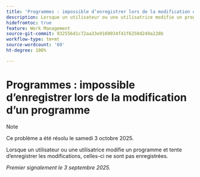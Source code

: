 ```yaml
---
title: 'Programmes : impossible d’enregistrer lors de la modification d’un programme'
description: Lorsque un utilisateur ou une utilisatrice modifie un programme et tente d’enregistrer les modifications, celles-ci ne sont pas enregistrées.
hidefromtoc: true
feature: Work Management
source-git-commit: 932556d1c72aa33e9169034f41f6250d249a228b
workflow-type: tm+mt
source-wordcount: '60'
ht-degree: 100%

---
```



# Programmes : impossible d’enregistrer lors de la modification d’un programme

>[!NOTE]
>
>Ce problème a été résolu le samedi 3 octobre 2025.

Lorsque un utilisateur ou une utilisatrice modifie un programme et tente d’enregistrer les modifications, celles-ci ne sont pas enregistrées.

_Premier signalement le 3 septembre 2025._
